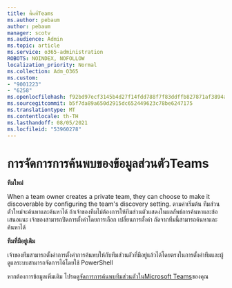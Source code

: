 ```yaml
---
title: พื้นที่Teams
ms.author: pebaum
author: pebaum
manager: scotv
ms.audience: Admin
ms.topic: article
ms.service: o365-administration
ROBOTS: NOINDEX, NOFOLLOW
localization_priority: Normal
ms.collection: Adm_O365
ms.custom:
- "9001223"
- "6258"
ms.openlocfilehash: f92bd97ecf3145b4d27f14fdd788f7f83ddffb827871af3894aec78ba30f6a48
ms.sourcegitcommit: b5f7da89a650d2915dc652449623c78be6247175
ms.translationtype: MT
ms.contentlocale: th-TH
ms.lasthandoff: 08/05/2021
ms.locfileid: "53960278"
---
```

# <a name="managing-discovery-of-private-teams"></a>การจัดการการค้นพบของข้อมูลส่วนตัวTeams

**ทีมใหม่**

When a team owner creates a private team, they can choose to make it discoverable by configuring the team's discovery setting. ตามค่าเริ่มต้น ทีมส่วนตัวใหม่จะค้นหาและค้นหาได้ ถ้าเจ้าของทีมไม่ต้องการให้ทีมส่วนตัวแสดงในผลลัพธ์การค้นหาและข้อเสนอแนะ เจ้าของสามารถปิดการตั้งค่าโดยการเลือก เปลี่ยนการตั้งค่า ถัดจากทีมนี้สามารถค้นหาและค้นหาได้  

**ทีมที่มีอยู่เดิม**

เจ้าของทีมสามารถตั้งค่าการตั้งค่าการค้นพบให้กับทีมส่วนตัวที่มีอยู่แล้วได้โดยตรงในการตั้งค่าทีมและผู้ดูแลระบบสามารถจัดการได้โดยใช้ PowerShell  

หากต้องการข้อมูลเพิ่มเติม โปรดดู[จัดการการค้นพบทีมส่วนตัวในMicrosoft Teams](https://docs.microsoft.com/microsoftteams/manage-discovery-of-private-teams)ของคุณ
